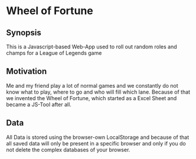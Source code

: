Wheel of Fortune
=================

## Synopsis

This is a Javascript-based Web-App used to roll out random roles and champs for a League of Legends game

## Motivation

Me and my friend play a lot of normal games and we constantly do not know what to play, where to go and who will fill which lane. Because of that we invented the Wheel of Fortune, which started as a Excel Sheet and became a JS-Tool after all.

## Data

All Data is stored using the browser-own LocalStorage and because of that all saved data will only be present in a specific browser and only if you do not delete the complex databases of your browser.
